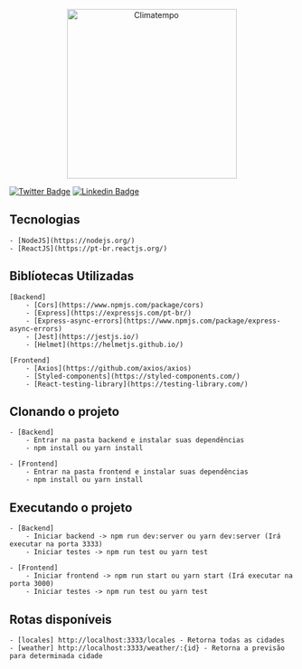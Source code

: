 <p align="center">
  <a href="http://www.climatempo.com.br">
      <img src="http://i.imgur.com/Q9lCAMF.png" alt="Climatempo" width="300px"/>
  </a>
</p>

[![Twitter Badge](https://img.shields.io/badge/-@gabrielew-6633cc?style=flat-square&labelColor=6633cc&logo=twitter&logoColor=white&link=https://twitter.com/Gabriel75056738)](https://twitter.com/Gabriel75056738)
[![Linkedin Badge](https://img.shields.io/badge/-Gabriel%20Alcântara-6633cc?style=flat-square&logo=Linkedin&logoColor=white&link=https://www.linkedin.com/in/gabriel-alcântara-bernardes-a50829159/)](https://www.linkedin.com/in/gabriel-alcântara-bernardes-a50829159/)

## Tecnologias

    - [NodeJS](https://nodejs.org/)
    - [ReactJS](https://pt-br.reactjs.org/)

## Biblíotecas Utilizadas

    [Backend]
        - [Cors](https://www.npmjs.com/package/cors)
        - [Express](https://expressjs.com/pt-br/)
        - [Express-async-errors](https://www.npmjs.com/package/express-async-errors)
        - [Jest](https://jestjs.io/)
        - [Helmet](https://helmetjs.github.io/)

    [Frontend]
        - [Axios](https://github.com/axios/axios)
        - [Styled-components](https://styled-components.com/)
        - [React-testing-library](https://testing-library.com/)

## Clonando o projeto

    - [Backend]
        - Entrar na pasta backend e instalar suas dependências
        - npm install ou yarn install

    - [Frontend]
        - Entrar na pasta frontend e instalar suas dependências
        - npm install ou yarn install

## Executando o projeto

    - [Backend]
        - Iniciar backend -> npm run dev:server ou yarn dev:server (Irá executar na porta 3333)
        - Iniciar testes -> npm run test ou yarn test

    - [Frontend]
        - Iniciar frontend -> npm run start ou yarn start (Irá executar na porta 3000)
        - Iniciar testes -> npm run test ou yarn test

## Rotas disponíveis

    - [locales] http://localhost:3333/locales - Retorna todas as cidades
    - [weather] http://localhost:3333/weather/:{id} - Retorna a previsão para determinada cidade
